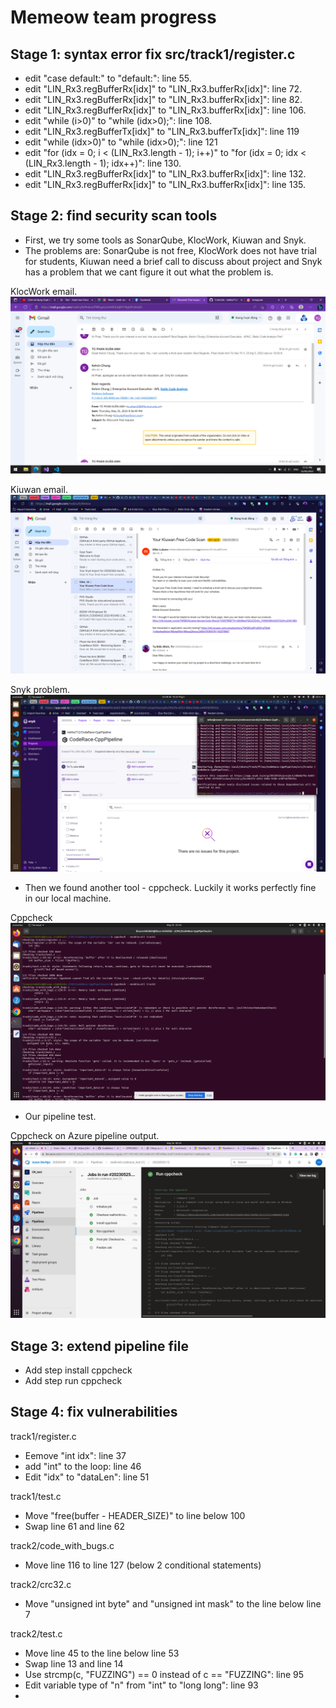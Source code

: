 # Memeow team progress
## Stage 1: syntax error fix src/track1/register.c
* edit "case default:" to "default:": line 55.
* edit "LIN_Rx3.regBufferRx[idx]" to "LIN_Rx3.bufferRx[idx]": line 72.
* edit "LIN_Rx3.regBufferRx[idx]" to "LIN_Rx3.bufferRx[idx]": line 82.
* edit "LIN_Rx3.regBufferRx[idx]" to "LIN_Rx3.bufferRx[idx]": line 106.
* edit "while (i>0)" to "while (idx>0);": line 108.
* edit "LIN_Rx3.regBufferTx[idx]" to "LIN_Rx3.bufferTx[idx]": line 119
* edit "while (idx>0)" to "while (idx>0);": line 121
* edit "for (idx = 0; i < (LIN_Rx3.length - 1); i++)" to "for (idx = 0; idx < (LIN_Rx3.length - 1); idx++)": line 130.
* edit "LIN_Rx3.regBufferRx[idx]" to "LIN_Rx3.bufferRx[idx]": line 132.
* edit "LIN_Rx3.regBufferRx[idx]" to "LIN_Rx3.bufferRx[idx]": line 135.
## Stage 2: find security scan tools
* First, we try some tools as SonarQube, KlocWork, Kiuwan and Snyk.
* The problems are: SonarQube is not free, KlocWork does not have trial for students, Kiuwan need a brief call to discuss about project and Snyk has a problem that we cant figure it out what the problem is.

KlocWork email.
![klocwork](./img/klocwork.png)

Kiuwan email.
![kiuwan](./img/kiuwan.png)

Snyk problem.
![snyk](./img/snyk.png)

* Then we found another tool - cppcheck. Luckily it works perfectly fine in our local machine.

Cppcheck
![cppcheck](./img/cppcheck.png)

* Our pipeline test.

Cppcheck on Azure pipeline output.
![cppcheck-azure](./img/cppcheck-azure.png)

## Stage 3: extend pipeline file
* Add step install cppcheck
* Add step run cppcheck

## Stage 4: fix vulnerabilities 
track1/register.c

* Eemove "int idx": line 37
* add "int" to the loop: line 46
* Edit "idx" to "dataLen": line 51

track1/test.c

* Move "free(buffer - HEADER_SIZE)" to line below 100
* Swap line 61 and line 62

track2/code_with_bugs.c

* Move line 116 to line 127 (below 2 conditional statements)

track2/crc32.c

* Move "unsigned int byte" and "unsigned int mask" to the line below line 7

track2/test.c

* Move line 45 to the line below line 53
* Swap line 13 and line 14
* Use strcmp(c, "FUZZING") == 0 instead of c == "FUZZING": line 95
* Edit variable type of "n" from "int" to "long long": line 93
* 
